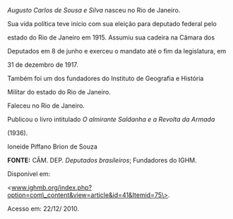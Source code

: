 

*Augusto Carlos de Sousa e Silva* nasceu no Rio de Janeiro.



Sua vida política teve início com sua eleição para deputado federal pelo

estado do Rio de Janeiro em 1915. Assumiu sua cadeira na Câmara dos

Deputados em 8 de junho e exerceu o mandato até o fim da legislatura, em

31 de dezembro de 1917.



Também foi um dos fundadores do Instituto de Geografia e História

Militar do estado do Rio de Janeiro.



Faleceu no Rio de Janeiro.



Publicou o livro intitulado *O almirante Saldanha e a Revolta da Armada*

(1936).



Ioneide Piffano Brion de Souza



**FONTE:** CÂM. DEP. *Deputados brasileiros*; Fundadores do IGHM.

Disponível em:

\<www.ighmb.org/index.php?option=com\_content&view=article&id=41&Itemid=75\>.

Acesso em: 22/12/ 2010.

